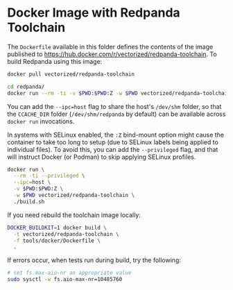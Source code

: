 # Docker Image with Redpanda Toolchain

The `Dockerfile` available in this folder defines the contents of the image published to <https://hub.docker.com/r/vectorized/redpanda-toolchain>. 
To build Redpanda using this image:

```bash
docker pull vectorized/redpanda-toolchain

cd redpanda/
docker run --rm -ti -v $PWD:$PWD:Z -w $PWD vectorized/redpanda-toolchain ./build.sh
```

You can add the `--ipc=host` flag to share the host's `/dev/shm` folder, so that the `CCACHE_DIR` folder (`/dev/shm/redpanda` by default) can be available across `docker run` invocations. 

In systems with SELinux enabled, the `:Z` bind-mount option might cause the container to take too long to setup (due to SELinux labels being applied to individual files). 
To avoid this, you can add the `--privileged` flag, and that will instruct Docker (or Podman) to skip applying SELinux profiles. 

```bash
docker run \
  --rm -ti --privileged \
  --ipc=host \
  -v $PWD:$PWD:Z \
  -w $PWD vectorized/redpanda-toolchain \
  ./build.sh
```

If you need rebuild the toolchain image locally:

```bash
DOCKER_BUILDKIT=1 docker build \
  -t vectorized/redpanda-toolchain \
  -f tools/docker/Dockerfile \
  .
```

If errors occur, when tests run during build, try the following:

```bash
# set fs.max-aio-nr an appropriate value
sudo sysctl -w fs.aio-max-nr=10485760
```
